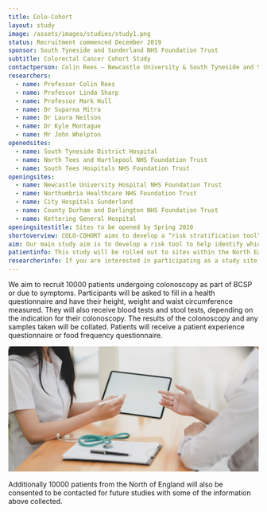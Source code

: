 ```yaml
---
title: Colo-Cohort
layout: study
image: /assets/images/studies/study1.png
status: Recruitment commenced December 2019
sponsor: South Tyneside and Sunderland NHS Foundation Trust 
subtitle: Colorectal Cancer Cohort Study
contactperson: Colin Rees – Newcastle University & South Tyneside and Sunderland NHS Trust
researchers: 
  - name: Professor Colin Rees
  - name: Professor Linda Sharp
  - name: Professor Mark Hull
  - name: Dr Suparna Mitra
  - name: Dr Laura Neilson
  - name: Dr Kyle Montague
  - name: Mr John Whelpton 
openedsites: 
  - name: South Tyneside District Hospital
  - name: North Tees and Hartlepool NHS Foundation Trust
  - name: South Tees Hospitals NHS Foundation Trust
openingsites: 
  - name: Newcastle University Hospital NHS Foundation Trust
  - name: Northumbria Healthcare NHS Foundation Trust
  - name: City Hospitals Sunderland
  - name: County Durham and Darlington NHS Foundation Trust
  - name: Kettering General Hospital  
openingsitestitle: Sites to be opened by Spring 2020
shortoverview: COLO-COHORT aims to develop a “risk stratification tool” to help determine which patients are at highest risk of having polyps or cancer; this tool will be able to be used in the future to work out which patients need to be referred to endoscopy for investigation.  
aim: Our main study aim is to develop a risk tool to help identify which patients are at highest risk of having adenomas or bowel cancer. We will also explore the significance of the gut bacteria composition in patients with adenomas or cancer to help inform this risk model. Additionally we will develop a large platform of patients who consent to be contacted for future research. 
patientinfo: This study will be rolled out to sites within the North East by Spring 2020.  If you are interested in participating in this study, and if the study is open at your local hospital, please contact a member of your local research team.   
researcherinfo: If you are interested in participating as a study site, please contact a member of the study team (information within EoI documents). If you are a site from the North of England please [click here](#), if you are from a site outside the North of England please [click here](#).  
---
```


We aim to recruit 10000 patients undergoing colonoscopy as part of BCSP or due to symptoms. Participants will be asked to fill in a health questionnaire and have their height, weight and waist circumference measured. They will also receive blood tests and stool tests, depending on the indication for their colonoscopy. The results of the colonoscopy and any samples taken will be collated. Patients will receive a patient experience questionnaire or food frequency questionnaire.   

![Sample photo](/assets/images/studies/samples2.jpg)
 

Additionally 10000 patients from the North of England will also be consented to be contacted for future studies with some of the information above collected. 